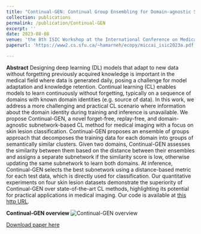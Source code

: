 ```yaml
---
title: "Continual-GEN: Continual Group Ensembling for Domain-agnostic Skin Lesion Classification"
collection: publications
permalink: /publication/Continual-GEN
excerpt: ''
date: 2023-08-08
venue: 'the 8th ISIC Workshop at the International Conference on Medical Image Computing and Computer Assisted Intervention (MICCAI)'
paperurl: 'https://www2.cs.sfu.ca/~hamarneh/ecopy/miccai_isic2023a.pdf'

---
```

**Abstract**
Designing deep learning (DL) models that adapt to new data without forgetting previously acquired knowledge is important in the medical field where data is generated daily, posing a challenge for model adaptation and knowledge retention. Continual learning (CL) enables models to learn continuously without forgetting, typically on a sequence of domains with known domain identities (e.g. source of data). In this work, we address a more challenging and practical CL scenario where information about the domain identity during training and inference is unavailable. We propose Continual-GEN, a novel forget-free, replay-free, and domain-agnostic subnetwork-based CL method for medical imaging with a focus on skin lesion classification. Continual-GEN proposes an ensemble of groups approach that decomposes the training data for each domain into groups of semantically similar clusters. Given two domains, Continual-GEN assesses the similarity between them based on the distance
between their ensembles and assigns a separate subnetwork if the similarity score is low, otherwise updating the same subnetwork to learn both domains. At inference, Continual-GEN selects the best subnetwork using a distance-based metric for each test data, which is directly used for classification. Our quantitative experiments on four skin lesion datasets
demonstrate the superiority of Continual-GEN over state-of-the-art CL methods, highlighting its potential for practical applications in medical imaging. Our code is available at [this http URL](https://github.com/nourhanb/Continual-GEN).

**Continual-GEN overview**
![Continual-GEN overview](http://nourhanb.github.io/images/Continual-GEN_block.jpg)

[Download paper here](https://www2.cs.sfu.ca/~hamarneh/ecopy/miccai_isic2023a.pdf)
